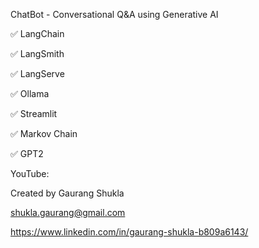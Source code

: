 ChatBot - Conversational Q&A using Generative AI

✅ LangChain

✅ LangSmith

✅ LangServe

✅ Ollama

✅ Streamlit

✅ Markov Chain

✅ GPT2

YouTube: 

Created by Gaurang Shukla

shukla.gaurang@gmail.com

https://www.linkedin.com/in/gaurang-shukla-b809a6143/
